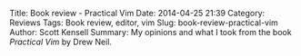 Title: Book review - Practical Vim
Date: 2014-04-25 21:39
Category: Reviews
Tags: Book review, editor, vim 
Slug: book-review-practical-vim
Author: Scott Kensell
Summary: My opinions and what I took from the book *Practical Vim* by Drew Neil.


